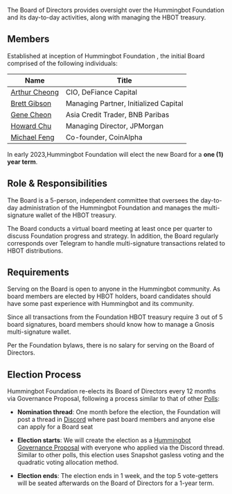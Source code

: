 
The Board of Directors provides oversight over the Hummingbot Foundation and its day-to-day activities, along with managing the HBOT treasury.

## Members

Established at inception of Hummingbot Foundation , the initial Board comprised of the following individuals:

| Name              | Title                                   | 
|-------------------|-----------------------------------------|
| [Arthur Cheong](https://www.linkedin.com/in/arthur-cheong-8270a25b/) | CIO, DeFiance Capital |
| [Brett Gibson](https://www.linkedin.com/in/brettdgibson/) | Managing Partner, Initialized Capital |
| [Gene Cheon](https://www.linkedin.com/in/gene-cheon-b393b810/) | Asia Credit Trader, BNB Paribas |
| [Howard Chu](https://www.linkedin.com/in/howardhcchu/) | Managing Director, JPMorgan |
| [Michael Feng](https://www.linkedin.com/in/mifeng/)| Co-founder, CoinAlpha |

In early 2023,Hummingbot Foundation will elect the new Board for a **one (1) year term**.

## Role & Responsibilities

The Board is a 5-person, independent committee that oversees the day-to-day administration of the Hummingbot Foundation and manages the multi-signature wallet of the HBOT treasury.

The Board conducts a virtual board meeting at least once per quarter to discuss Foundation progress and strategy. In addition, the Board regularly corresponds over Telegram to handle multi-signature transactions related to HBOT distributions.

## Requirements

Serving on the Board is open to anyone in the Hummingbot community. As board members are elected by HBOT holders, board candidates should have some past experience with Hummingbot and its community.

Since all transactions from the Foundation HBOT treasury require 3 out of 5 board signatures, board members should know how to manage a Gnosis multi-signature wallet.

Per the Foundation bylaws, there is no salary for serving on the Board of Directors.

## Election Process

Hummingbot Foundation re-elects its Board of Directors every 12 months via Governance Proposal, following a process similar to that of other [Polls](/governance/polls):

* **Nomination thread**: One month before the election, the Foundation will post a thread in [Discord](https://discord.gg/hummingbot) where past board members and anyone else can apply for a Board seat

* **Election starts**: We will create the election as a [Hummingbot Governance Proposal](/governance/proposals) with everyone who applied via the Discord thread. Similar to other polls, this election uses Snapshot gasless voting and the quadratic voting allocation method.

* **Election ends**: The election ends in 1 week, and the top 5 vote-getters will be seated afterwards on the Board of Directors for a 1-year term.
